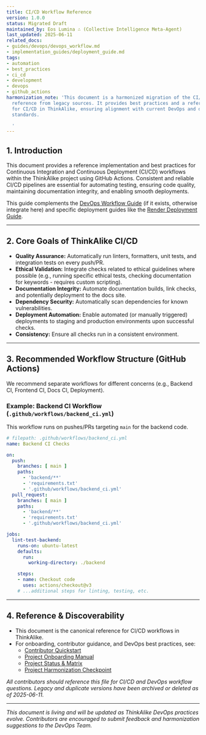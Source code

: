 ```yaml
---
title: CI/CD Workflow Reference
version: 1.0.0
status: Migrated Draft
maintained_by: Eos Lumina ∴ (Collective Intelligence Meta-Agent)
last_updated: 2025-06-11
related_docs:
- guides/devops/devops_workflow.md
- implementation_guides/deployment_guide.md
tags:
- automation
- best_practices
- ci_cd
- development
- devops
- github_actions
harmonization_note: 'This document is a harmonized migration of the CI/CD workflow
  reference from legacy sources. It provides best practices and a reference implementation
  for CI/CD in ThinkAlike, ensuring alignment with current DevOps and documentation
  standards.

  '
---
```



## 1. Introduction

This document provides a reference implementation and best practices for Continuous Integration and Continuous Deployment (CI/CD) workflows within the ThinkAlike project using GitHub Actions. Consistent and reliable CI/CD pipelines are essential for automating testing, ensuring code quality, maintaining documentation integrity, and enabling smooth deployments.

This guide complements the [DevOps Workflow Guide](./devops_workflow.md) (if it exists, otherwise integrate here) and specific deployment guides like the [Render Deployment Guide](../implementation_guides/deployment_guide.md).

---

## 2. Core Goals of ThinkAlike CI/CD

- **Quality Assurance:** Automatically run linters, formatters, unit tests, and integration tests on every push/PR.
- **Ethical Validation:** Integrate checks related to ethical guidelines where possible (e.g., running specific ethical tests, checking documentation for keywords - requires custom scripting).
- **Documentation Integrity:** Automate documentation builds, link checks, and potentially deployment to the docs site.
- **Dependency Security:** Automatically scan dependencies for known vulnerabilities.
- **Deployment Automation:** Enable automated (or manually triggered) deployments to staging and production environments upon successful checks.
- **Consistency:** Ensure all checks run in a consistent environment.

---

## 3. Recommended Workflow Structure (GitHub Actions)

We recommend separate workflows for different concerns (e.g., Backend CI, Frontend CI, Docs CI, Deployment).

### Example: Backend CI Workflow (`.github/workflows/backend_ci.yml`)

This workflow runs on pushes/PRs targeting `main` for the backend code.

```yaml
# filepath: .github/workflows/backend_ci.yml
name: Backend CI Checks

on:
  push:
    branches: [ main ]
    paths:
      - 'backend/**'
      - 'requirements.txt'
      - '.github/workflows/backend_ci.yml'
  pull_request:
    branches: [ main ]
    paths:
      - 'backend/**'
      - 'requirements.txt'
      - '.github/workflows/backend_ci.yml'

jobs:
  lint-test-backend:
    runs-on: ubuntu-latest
    defaults:
      run:
        working-directory: ./backend

    steps:
    - name: Checkout code
      uses: actions/checkout@v3
    # ...additional steps for linting, testing, etc.
```

---

## 4. Reference & Discoverability

- This document is the canonical reference for CI/CD workflows in ThinkAlike.
- For onboarding, contributor guidance, and DevOps best practices, see:
  - [Contributor Quickstart](../../contributor_guides/human_contributor_quickstart.md)
  - [Project Onboarding Manual](../../onboarding/onboarding_manual.md)
  - [Project Status & Matrix](../../project_status_and_matrix.md)
  - [Project Harmonization Checkpoint](../../project_harmonization_checkpoint.md)

*All contributors should reference this file for CI/CD and DevOps workflow questions. Legacy and duplicate versions have been archived or deleted as of 2025-06-11.*

---

*This document is living and will be updated as ThinkAlike DevOps practices evolve. Contributors are encouraged to submit feedback and harmonization suggestions to the DevOps Team.*
